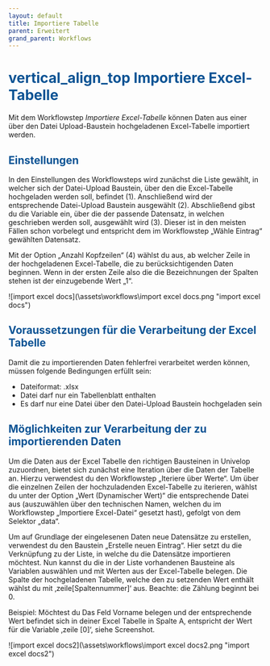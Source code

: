 ```yaml
---
layout: default
title: Importiere Tabelle
parent: Erweitert
grand_parent: Workflows
---
```



# <span style="color:#0b5394"><span class="material-icons">vertical_align_top</span> **Importiere Excel-Tabelle**</span>

Mit dem Workflowstep _Importiere Excel-Tabelle_ können Daten aus einer über den Datei Upload-Baustein hochgeladenen Excel-Tabelle importiert werden.

## <span style="color:#0b5394">**Einstellungen**</span>

In den Einstellungen des Workflowsteps wird zunächst die Liste gewählt, in welcher sich der Datei-Upload Baustein, über den die Excel-Tabelle hochgeladen werden soll, befindet (1). Anschließend wird der entsprechende Datei-Upload Baustein ausgewählt (2). Abschließend gibst du die Variable ein, über die der passende Datensatz, in welchen geschrieben werden soll, ausgewählt wird (3). Dieser ist in den meisten Fällen schon vorbelegt und entspricht dem im Workflowstep „Wähle Eintrag“ gewählten Datensatz.

Mit der Option „Anzahl Kopfzeilen“ (4) wählst du aus, ab welcher Zeile in der hochgeladenen Excel-Tabelle, die zu berücksichtigenden Daten beginnen. Wenn in der ersten Zeile also die die Bezeichnungen der Spalten stehen ist der einzugebende Wert „1“.

![import excel docs](\assets\workflows\import excel docs.png "import excel docs")

## <span style="color:#0b5394">**Voraussetzungen für die Verarbeitung der Excel Tabelle**</span>

Damit die zu importierenden Daten fehlerfrei verarbeitet werden können, müssen folgende Bedingungen erfüllt sein:

-   Dateiformat: .xlsx
-   Datei darf nur ein Tabellenblatt enthalten
-   Es darf nur eine Datei über den Datei-Upload Baustein hochgeladen sein

## <span style="color:#0b5394">**Möglichkeiten zur Verarbeitung der zu importierenden Daten**</span>

Um die Daten aus der Excel Tabelle den richtigen Bausteinen in Univelop zuzuordnen, bietet sich zunächst eine Iteration über die Daten der Tabelle an. Hierzu verwendest du den Workflowstep „Iteriere über Werte“. Um über die einzelnen Zeilen der hochzuladenden Excel-Tabelle zu iterieren, wählst du unter der Option „Wert (Dynamischer Wert)“ die entsprechende Datei aus (auszuwählen über den technischen Namen, welchen du im Workflowstep „Importiere Excel-Datei“ gesetzt hast), gefolgt von dem Selektor „data“.

Um auf Grundlage der eingelesenen Daten neue Datensätze zu erstellen, verwendest du den Baustein „Erstelle neuen Eintrag“. Hier setzt du die Verknüpfung zu der Liste, in welche du die Datensätze importieren möchtest. Nun kannst du die in der Liste vorhandenen Bausteine als Variablen auswählen und mit Werten aus der Excel-Tabelle belegen. Die Spalte der hochgeladenen Tabelle, welche den zu setzenden Wert enthält wählst du mit ‚zeile[Spaltennummer]‘ aus. Beachte: die Zählung beginnt bei 0.

Beispiel:
Möchtest du Das Feld Vorname belegen und der entsprechende Wert befindet sich in deiner Excel Tabelle in Spalte A, entspricht der Wert für die Variable ‚zeile [0]‘, siehe Screenshot.

![import excel docs2](\assets\workflows\import excel docs2.png "import excel docs2")
